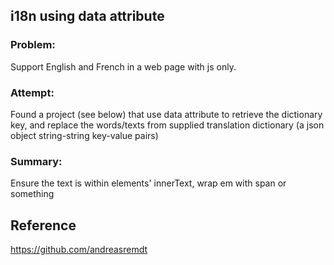 ## i18n using data attribute

### Problem:
Support English and French in a web page with js only.

### Attempt:
Found a project (see below) that use data attribute to retrieve the dictionary key, and replace the words/texts from supplied translation dictionary (a json object string-string key-value pairs)

### Summary:
Ensure the text is within elements' innerText, wrap em with span or something

## Reference 
https://github.com/andreasremdt
